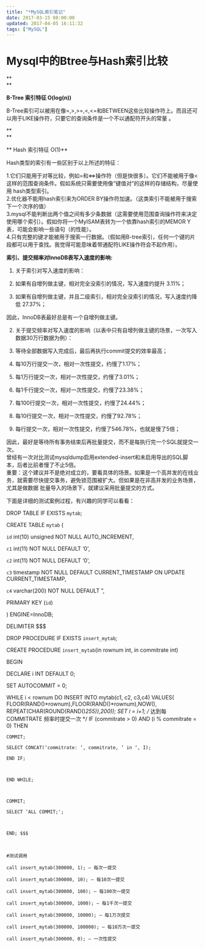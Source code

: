```yaml
---
title: "*MySQL索引笔记"
date: 2017-03-15 08:00:00
updated: 2017-04-05 16:11:32
tags: ["MySQL"]
---
```

  

# Mysql中的Btree与Hash索引比较

**  
**

**B-Tree 索引特征 O(log(n))**  

B-Tree索引可以被用在像=,>,>=,<,<=和BETWEEN这些比较操作符上。而且还可以用于LIKE操作符，只要它的查询条件是一个不以通配符开头的常量
。

**  
**

** Hash 索引特征 O(1)**

Hash类型的索引有一些区别于以上所述的特征：

1.它们只能用于对等比较，例如=和<=>操作符（但是快很多）。它们不能被用于像<这样的范围查询条件。假如系统只需要使用像“键值对”的这样的存储结构，尽量使用
hash类型索引。  
2.优化器不能用hash索引来为ORDER BY操作符加速。（这类索引不能被用于搜索下一个次序的值）  
3.mysql不能判断出两个值之间有多少条数据（这需要使用范围查询操作符来决定使用哪个索引）。假如你将一个MyISAM表转为一个依靠hash索引的MEMOR
Y表，可能会影响一些语句（的性能）。  
4.只有完整的键才能被用于搜索一行数据。（假如用B-tree索引，任何一个键的片段都可以用于查找。我觉得可能意味着带通配符LIKE操作符会不起作用）。

  

**索引、提交频率对InnoDB表写入速度的影响:**

  1. 关于索引对写入速度的影响：

 1. 如果有自增列做主键，相对完全没索引的情况，写入速度约提升 3.11%；

 2. 如果有自增列做主键，并且二级索引，相对完全没索引的情况，写入速度约降低 27.37%；

因此，InnoDB表最好总是有一个自增列做主键。

  2. 关于提交频率对写入速度的影响（以表中只有自增列做主键的场景，一次写入数据30万行数据为例）：

 1. 等待全部数据写入完成后，最后再执行commit提交的效率最高；

 2. 每10万行提交一次，相对一次性提交，约慢了1.17%；

 3. 每1万行提交一次，相对一次性提交，约慢了3.01%；

 4. 每1千行提交一次，相对一次性提交，约慢了23.38%；

 5. 每100行提交一次，相对一次性提交，约慢了24.44%；

 6. 每10行提交一次，相对一次性提交，约慢了92.78%；

 7. 每行提交一次，相对一次性提交，约慢了546.78%，也就是慢了5倍；

  

因此，最好是等待所有事务结束后再批量提交，而不是每执行完一个SQL就提交一次。  
曾经有一次对比测试mysqldump启用extended-insert和未启用导出的SQL脚本，后者比前者慢了不止5倍。  
重要：这个建议并不是绝对成立的，要看具体的场景。如果是一个高并发的在线业务，就需要尽快提交事务，避免锁范围被扩大。但如果是在非高并发的业务场景，尤其是做数据
批量导入的场景下，就建议采用批量提交的方式。

下面是详细的测试案例过程，有兴趣的同学可以看看：

 
 
 DROP TABLE IF EXISTS `mytab`;

 CREATE TABLE `mytab` (

 `id` int(10) unsigned NOT NULL AUTO_INCREMENT,

 `c1` int(11) NOT NULL DEFAULT ‘0',

 `c2` int(11) NOT NULL DEFAULT ‘0',

 `c3` timestamp NOT NULL DEFAULT CURRENT_TIMESTAMP ON UPDATE CURRENT_TIMESTAMP,

 `c4` varchar(200) NOT NULL DEFAULT ”,

 PRIMARY KEY (`id`)

 ) ENGINE=InnoDB;

  

 DELIMITER $$$

 DROP PROCEDURE IF EXISTS `insert_mytab`;

  

 CREATE PROCEDURE `insert_mytab`(in rownum int, in commitrate int)

 BEGIN

 DECLARE i INT DEFAULT 0;

  

 SET AUTOCOMMIT = 0;

  

 WHILE i < rownum DO INSERT INTO mytab(c1, c2, c3,c4) VALUES( FLOOR(RAND()*rownum),FLOOR(RAND()*rownum),NOW(), REPEAT(CHAR(ROUND(RAND()*255)),200)); SET i = i+1; /* 达到每 COMMITRATE 频率时提交一次 */ IF (commitrate > 0) AND (i % commitrate = 0) THEN

    COMMIT;

    SELECT CONCAT(‘commitrate: ‘, commitrate, ‘ in ‘, I);

    END IF;

     

    END WHILE;

    

    COMMIT;

    SELECT ‘ALL COMMIT;';

     

    END; $$$

     

    #测试调用

    call insert_mytab(300000, 1); — 每次一提交

    call insert_mytab(300000, 10); — 每10次一提交

    call insert_mytab(300000, 100); — 每100次一提交

    call insert_mytab(300000, 1000); — 每1千次一提交

    call insert_mytab(300000, 10000); — 每1万次提交

    call insert_mytab(300000, 100000); — 每10万次一提交

    call insert_mytab(300000, 0); — 一次性提交

  

